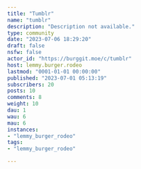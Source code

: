 ```yaml
---
title: "Tumblr" 
name: "tumblr"
description: "Description not available."
type: community
date: "2023-07-06 18:29:20"
draft: false
nsfw: false
actor_id: "https://burggit.moe/c/tumblr"
host: lemmy.burger.rodeo
lastmod: "0001-01-01 00:00:00"
published: "2023-07-01 05:13:19"
subscribers: 20
posts: 10
comments: 8
weight: 10
dau: 1
wau: 6
mau: 6
instances:
- "lemmy_burger_rodeo"
tags: 
- "lemmy_burger_rodeo"

---
```

